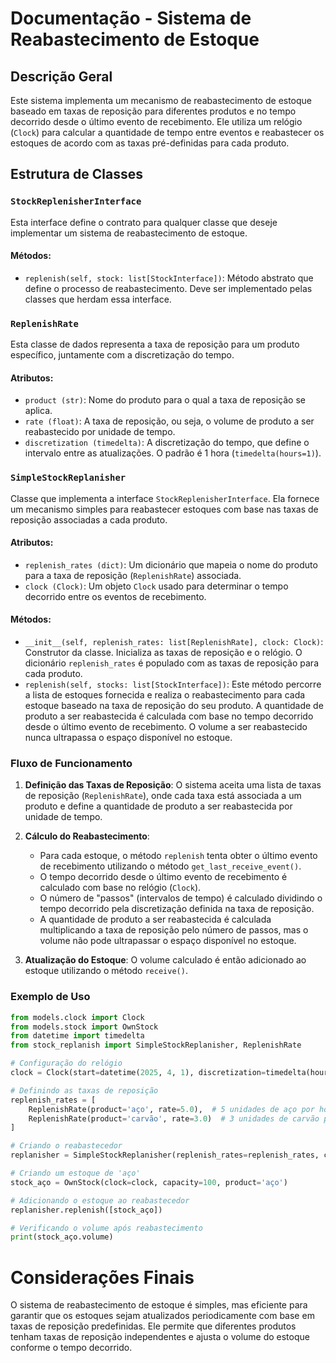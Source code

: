 # Documentação - Sistema de Reabastecimento de Estoque

## Descrição Geral

Este sistema implementa um mecanismo de reabastecimento de estoque baseado em taxas de reposição para diferentes produtos e no tempo decorrido desde o último evento de recebimento. Ele utiliza um relógio (`Clock`) para calcular a quantidade de tempo entre eventos e reabastecer os estoques de acordo com as taxas pré-definidas para cada produto.

## Estrutura de Classes

### `StockReplenisherInterface`

Esta interface define o contrato para qualquer classe que deseje implementar um sistema de reabastecimento de estoque.

#### Métodos:
- `replenish(self, stock: list[StockInterface])`: Método abstrato que define o processo de reabastecimento. Deve ser implementado pelas classes que herdam essa interface.

### `ReplenishRate`

Esta classe de dados representa a taxa de reposição para um produto específico, juntamente com a discretização do tempo.

#### Atributos:
- `product (str)`: Nome do produto para o qual a taxa de reposição se aplica.
- `rate (float)`: A taxa de reposição, ou seja, o volume de produto a ser reabastecido por unidade de tempo.
- `discretization (timedelta)`: A discretização do tempo, que define o intervalo entre as atualizações. O padrão é 1 hora (`timedelta(hours=1)`).

### `SimpleStockReplanisher`

Classe que implementa a interface `StockReplenisherInterface`. Ela fornece um mecanismo simples para reabastecer estoques com base nas taxas de reposição associadas a cada produto.

#### Atributos:
- `replenish_rates (dict)`: Um dicionário que mapeia o nome do produto para a taxa de reposição (`ReplenishRate`) associada.
- `clock (Clock)`: Um objeto `Clock` usado para determinar o tempo decorrido entre os eventos de recebimento.

#### Métodos:
- `__init__(self, replenish_rates: list[ReplenishRate], clock: Clock)`: Construtor da classe. Inicializa as taxas de reposição e o relógio. O dicionário `replenish_rates` é populado com as taxas de reposição para cada produto.
- `replenish(self, stocks: list[StockInterface])`: Este método percorre a lista de estoques fornecida e realiza o reabastecimento para cada estoque baseado na taxa de reposição do seu produto. A quantidade de produto a ser reabastecida é calculada com base no tempo decorrido desde o último evento de recebimento. O volume a ser reabastecido nunca ultrapassa o espaço disponível no estoque.

### Fluxo de Funcionamento

1. **Definição das Taxas de Reposição**: O sistema aceita uma lista de taxas de reposição (`ReplenishRate`), onde cada taxa está associada a um produto e define a quantidade de produto a ser reabastecida por unidade de tempo.

2. **Cálculo do Reabastecimento**:
   - Para cada estoque, o método `replenish` tenta obter o último evento de recebimento utilizando o método `get_last_receive_event()`.
   - O tempo decorrido desde o último evento de recebimento é calculado com base no relógio (`Clock`).
   - O número de "passos" (intervalos de tempo) é calculado dividindo o tempo decorrido pela discretização definida na taxa de reposição.
   - A quantidade de produto a ser reabastecida é calculada multiplicando a taxa de reposição pelo número de passos, mas o volume não pode ultrapassar o espaço disponível no estoque.

3. **Atualização do Estoque**: O volume calculado é então adicionado ao estoque utilizando o método `receive()`.

### Exemplo de Uso

```python
from models.clock import Clock
from models.stock import OwnStock
from datetime import timedelta
from stock_replanish import SimpleStockReplanisher, ReplenishRate

# Configuração do relógio
clock = Clock(start=datetime(2025, 4, 1), discretization=timedelta(hours=1))

# Definindo as taxas de reposição
replenish_rates = [
    ReplenishRate(product='aço', rate=5.0),  # 5 unidades de aço por hora
    ReplenishRate(product='carvão', rate=3.0)  # 3 unidades de carvão por hora
]

# Criando o reabastecedor
replanisher = SimpleStockReplanisher(replenish_rates=replenish_rates, clock=clock)

# Criando um estoque de 'aço'
stock_aço = OwnStock(clock=clock, capacity=100, product='aço')

# Adicionando o estoque ao reabastecedor
replanisher.replenish([stock_aço])

# Verificando o volume após reabastecimento
print(stock_aço.volume)

```

# Considerações Finais
O sistema de reabastecimento de estoque é simples, mas eficiente para garantir que os estoques sejam atualizados periodicamente com base em taxas de reposição predefinidas. Ele permite que diferentes produtos tenham taxas de reposição independentes e ajusta o volume do estoque conforme o tempo decorrido.


